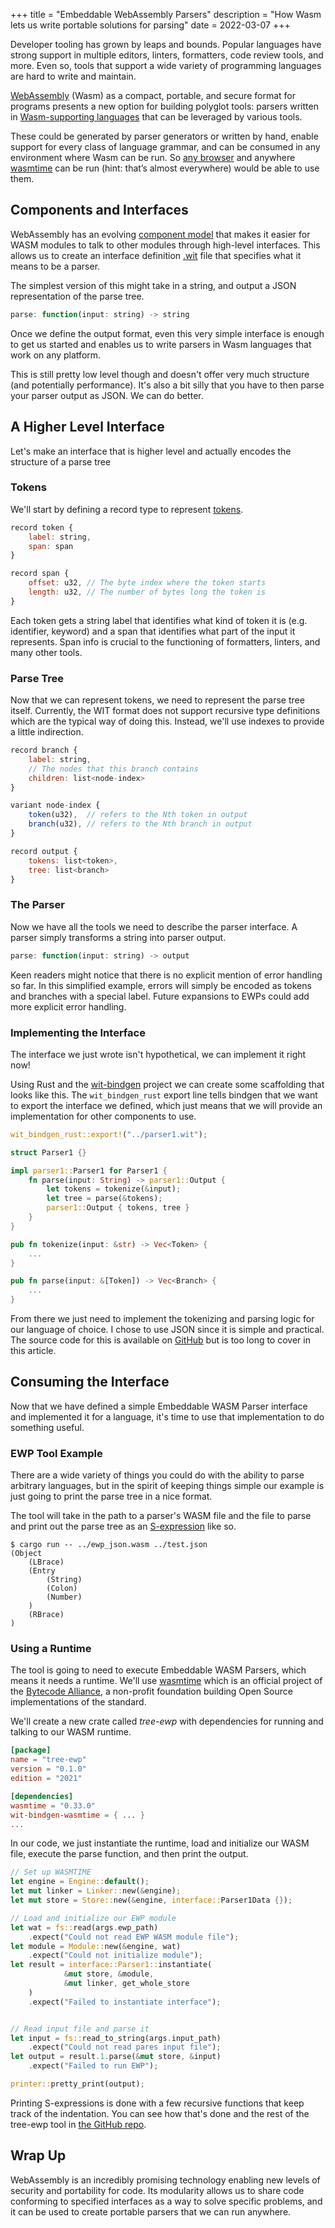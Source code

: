 +++
title = "Embeddable WebAssembly Parsers"
description = "How Wasm lets us write portable solutions for parsing"
date = 2022-03-07
+++

Developer tooling has grown by leaps and bounds.
Popular languages have strong support in multiple editors, linters, formatters, code review tools, and more.
Even so, tools that support a wide variety of programming languages are hard to write and maintain.

[WebAssembly] (Wasm) as a compact, portable, and secure format for programs presents a new option for building polyglot tools:
parsers written in [Wasm-supporting languages] that can be leveraged by various tools.

These could be generated by parser generators or written by hand,
enable support for every class of language grammar,
and can be consumed in any environment where Wasm can be run.
So [any browser]("https://caniuse.com/wasm") and anywhere [wasmtime] can be run
(hint: that&rsquo;s almost everywhere) would be able to use them.

## Components and Interfaces

WebAssembly has an evolving [component model]
that makes it easier for WASM modules to talk to other modules through high-level interfaces.
This allows us to create an interface definition [.wit]
file that specifies what it means to be a parser.

The simplest version of this might take in a string, and output a JSON representation of the parse tree.

```js
parse: function(input: string) -> string
```

Once we define the output format, even this very simple interface is enough to get us started
and enables us to write parsers in Wasm languages that work on any platform.

This is still pretty low level though and doesn't offer very much structure (and potentially performance).
It's also a bit silly that you have to then parse your parser output as JSON. We can do better.

## A Higher Level Interface

Let's make an interface that is higher level and actually encodes the structure of a parse tree

### Tokens

We'll start by defining a record type to represent [tokens].

```js
record token {
    label: string,
    span: span
}

record span {
    offset: u32, // The byte index where the token starts
    length: u32, // The number of bytes long the token is
}
```

Each token gets a string label that identifies what kind of token it is (e.g. identifier, keyword)
and a span that identifies what part of the input it represents.
Span info is crucial to the functioning of formatters, linters, and many other tools.

### Parse Tree

Now that we can represent tokens, we need to represent the parse tree itself.
Currently, the WIT format does not support recursive type definitions which are the typical way of doing this.
Instead, we'll use indexes to provide a little indirection.

```js
record branch {
    label: string,
    // The nodes that this branch contains
    children: list<node-index>
}

variant node-index {
    token(u32),  // refers to the Nth token in output
    branch(u32), // refers to the Nth branch in output
}

record output {
    tokens: list<token>,
    tree: list<branch>
}
```

### The Parser

Now we have all the tools we need to describe the parser interface.
A parser simply transforms a string into parser output.

```js
parse: function(input: string) -> output
```

Keen readers might notice that there is no explicit mention of error handling so far.
In this simplified example, errors will simply be encoded as tokens and branches with a special label.
Future expansions to EWPs could add more explicit error handling.


### Implementing the Interface

The interface we just wrote isn't hypothetical, we can implement it right now!

Using Rust and the [wit-bindgen] project
we can create some scaffolding that looks like this. 
The `wit_bindgen_rust` export line tells bindgen that we want to export the interface we defined,
which just means that we will provide an implementation for other components to use.


```rust
wit_bindgen_rust::export!("../parser1.wit");

struct Parser1 {}

impl parser1::Parser1 for Parser1 {
    fn parse(input: String) -> parser1::Output {
        let tokens = tokenize(&input);
        let tree = parse(&tokens);
        parser1::Output { tokens, tree }
    }
}

pub fn tokenize(input: &str) -> Vec<Token> {
    ...
}

pub fn parse(input: &[Token]) -> Vec<Branch> {
    ...
}
```

From there we just need to implement the tokenizing and parsing logic for our language of choice.
I chose to use JSON since it is simple and practical.
The source code for this is available on [GitHub](https://github.com/esoterra/EWP/blob/main/ewp-json/src/lib.rs)
but is too long to cover in this article.

## Consuming the Interface


Now that we have defined a simple Embeddable WASM Parser interface and implemented it for a language,
it's time to use that implementation to do something useful.

### EWP Tool Example

There are a wide variety of things you could do with the ability to parse arbitrary languages,
but in the spirit of keeping things simple our example is just going to print the parse tree in a nice format.

The tool will take in the path to a parser's WASM file and the file to parse and print out
the parse tree as an [S-expression] like so.

```
$ cargo run -- ../ewp_json.wasm ../test.json
(Object
    (LBrace)
    (Entry
        (String)
        (Colon)
        (Number)
    )
    (RBrace)
)
```

### Using a Runtime

The tool is going to need to execute Embeddable WASM Parsers, which means it needs a runtime.
We'll use [wasmtime] which is an official project of the [Bytecode Alliance],
a non-profit foundation building Open Source implementations of the standard.

We'll create a new crate called <em>tree-ewp</em> with dependencies for running and talking to our WASM runtime.

```toml
[package]
name = "tree-ewp"
version = "0.1.0"
edition = "2021"

[dependencies]
wasmtime = "0.33.0"
wit-bindgen-wasmtime = { ... }
...
```

In our code, we just instantiate the runtime, load and initialize our WASM file, execute the parse function, and then print the output.

```rust
// Set up WASMTIME
let engine = Engine::default();
let mut linker = Linker::new(&engine);
let mut store = Store::new(&engine, interface::Parser1Data {});

// Load and initialize our EWP module
let wat = fs::read(args.ewp_path)
    .expect("Could not read EWP WASM module file");
let module = Module::new(&engine, wat)
    .expect("Could not initialize module");
let result = interface::Parser1::instantiate(
            &mut store, &module,
            &mut linker, get_whole_store
    )
    .expect("Failed to instantiate interface");


// Read input file and parse it
let input = fs::read_to_string(args.input_path)
    .expect("Could not read pares input file");
let output = result.1.parse(&mut store, &input)
    .expect("Failed to run EWP");

printer::pretty_print(output);
```

Printing S-expressions is done with a few recursive functions that keep track of the indentation.
You can see how that's done and the rest of the tree-ewp tool in [the GitHub repo].

## Wrap Up

WebAssembly is an incredibly promising technology enabling new levels of security and portability for code.
Its modularity allows us to share code conforming to specified interfaces as a way to solve specific problems,
and it can be used to create portable parsers that we can run anywhere.

[WebAssembly]: https://webassembly.org/
[Wasm-supporting languages]: https://github.com/appcypher/awesome-wasm-langs
[wasmtime]: https://github.com/bytecodealliance/wasmtime
[component model]: https://radu-matei.com/blog/intro-wasm-components/
[.wit]: https://github.com/bytecodealliance/wit-bindgen/blob/980007f19ff7933035491e6c7d9cfdf950d596fd/WIT.md
[tokens]: https://en.wikipedia.org/wiki/Lexical_analysis#Token
[wit-bindgen]: https://github.com/bytecodealliance/wit-bindgen
[S-expression]: https://en.wikipedia.org/wiki/S-expression
[Bytecode Alliance]: https://bytecodealliance.org/
[the GitHub repo]: https://github.com/esoterra/EWP/tree/main/tree-ewp